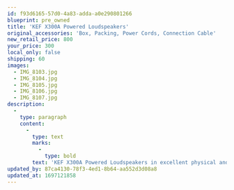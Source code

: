```yaml
---
id: f93d6165-57d0-4a83-adda-a0e290801266
blueprint: pre_owned
title: 'KEF X300A Powered Loudspeakers'
original_accessories: 'Box, Packing, Power Cords, Connection Cable'
new_retail_price: 800
your_price: 300
local_only: false
shipping: 60
images:
  - IMG_8103.jpg
  - IMG_8104.jpg
  - IMG_8105.jpg
  - IMG_8106.jpg
  - IMG_8107.jpg
description:
  -
    type: paragraph
    content:
      -
        type: text
        marks:
          -
            type: bold
        text: 'KEF X300A Powered Loudspeakers in excellent physical and functional condition with original box and packing. Speakers sold as new for $800.00'
updated_by: 87ca4130-78f3-4ed1-8b64-aa552d3d08a8
updated_at: 1697121858
---
```


